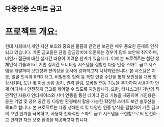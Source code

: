 ## 다중인증 스마트 금고

# 프로젝트 개요:

 현대 사회에서 개인 자산 보호와 중요한 물품의 안전한 보관은 매우 중요한 문제로 인식되고 있습니다. 기존 금고들은 단일 잠금장치에 의존하는 경우가 많아 보안에 취약하며, 비인가 접근에 대한 실시간 대응이 어려운 한계가 있습니다. 이에 본 프로젝트는 첨단 생체인식 기술과 IoT 기반 실시간 모니터링 시스템을 결합한 다중 인증 스마트 금고 시스템을 개발하여 보안성과 편의성을 동시에 강화하고자 시작되었습니다.
 본 시스템은 지문, 얼굴 인식과 RFID 태그, 비밀번호 입력 등 복합 인증 수단을 통해 보안성을 대폭 향상시키며, 도난 및 이상 상황 감지, 원격 알림, 모바일 연동 기능을 추가하여 사용자가 언제 어디서나 안전하게 금고를 제어할 수 있도록 지원합니다. 또한, 터치스크린 기반의 직관적인 사용자 인터페이스와 서버 연동을 통한 데이터 관리 기능을 제공하여 개인용은 물론 기업 및 공유 공간 등 다양한 환경에서 활용 가능한 확장형 스마트 보안 솔루션을 목표로 합니다.
 본 프로젝트는 다중 생체인식 및 다양한 인증 방식을 결합하여 기존 금고의 보안 한계를 극복하고, 사용자 친화적인 스마트 금고 시스템을 구현함으로써 안전하고 편리한 자산 보호 환경을 제공하고자 합니다.
